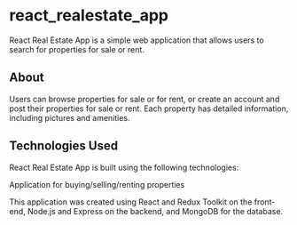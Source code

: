 # react_realestate_app
React Real Estate App is a simple web application that allows users to search for properties for sale or rent.

## About
Users can browse properties for sale or for rent, or create an account and post their properties for sale or rent. Each property has detailed information, including pictures and amenities.

## Technologies Used
React Real Estate App is built using the following technologies:

Application for buying/selling/renting properties

This application was created using React and Redux Toolkit on the front-end, Node.js and Express on the backend, and MongoDB for the database.